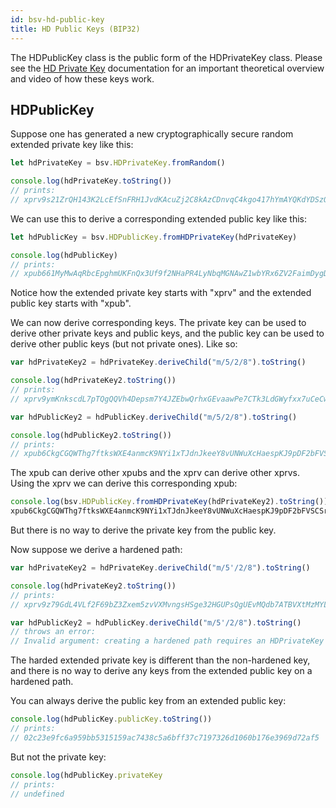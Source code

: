 ```yaml
---
id: bsv-hd-public-key
title: HD Public Keys (BIP32)
---
```


The HDPublicKey class is the public form of the HDPrivateKey class. Please see
the [HD Private Key](./bsv-hd-private-key.md) documentation for an important
theoretical overview and video of how these keys work.

HDPublicKey
-----------

Suppose one has generated a new cryptographically secure random extended private
key like this:

```javascript
let hdPrivateKey = bsv.HDPrivateKey.fromRandom()

console.log(hdPrivateKey.toString())
// prints:
// xprv9s21ZrQH143K2LcEfSnFRH1JvdKAcuZj2C8kAzCDnvqC4kgo417hYmAYQKdYDSzQSnQMLWXjDG42TgWwdYqwhAWTWpEBG1ighLLNnVHNKxx
```

We can use this to derive a corresponding extended public key like this:

```javascript
let hdPublicKey = bsv.HDPublicKey.fromHDPrivateKey(hdPrivateKey)

console.log(hdPublicKey)
// prints:
// xpub661MyMwAqRbcEpghmUKFnQx3Uf9f2NHaPR4LyNbqMGNAwZ1wbYRx6ZV2FaimDygDPbrHYuii12mYCNwFRWnvXXKnh12CK17XMFGiqUYNwew
```

Notice how the extended private key starts with "xprv" and the extended public
key starts with "xpub".

We can now derive corresponding keys. The private key can be used to derive
other private keys and public keys, and the public key can be used to derive
other public keys (but not private ones). Like so:

```javascript
var hdPrivateKey2 = hdPrivateKey.deriveChild("m/5/2/8").toString()

console.log(hdPrivateKey2.toString())
// prints:
// xprv9ymKnkscdL7pTQgQQVh4Depsm7Y4JZEbwQrhxGEvaawPe7CTk3LdGWyfxx7uCeCwL9YQpArGnXzGEUvVWNduXwByVDBPLHaQ67sGLSRiDHE

var hdPublicKey2 = hdPublicKey.deriveChild("m/5/2/8").toString()

console.log(hdPublicKey2.toString())
// prints:
// xpub6CkgCGQWThg7ftksWXE4anmcK9NYi1xTJdnJkeeY8vUNWuXcHaespKJ9pDF2bFVSCSrPrxipzQPfgf5MvR4cS8KBFthjSurBc2d7zmA61FZ
```

The xpub can derive other xpubs and the xprv can derive other xprvs. Using the
xprv we can derive this corresponding xpub:

```javascript
console.log(bsv.HDPublicKey.fromHDPrivateKey(hdPrivateKey2).toString())
xpub6CkgCGQWThg7ftksWXE4anmcK9NYi1xTJdnJkeeY8vUNWuXcHaespKJ9pDF2bFVSCSrPrxipzQPfgf5MvR4cS8KBFthjSurBc2d7zmA61FZ
```

But there is no way to derive the private key from the public key.

Now suppose we derive a hardened path:
```javascript
var hdPrivateKey2 = hdPrivateKey.deriveChild("m/5'/2/8").toString()

console.log(hdPrivateKey2.toString())
// prints:
// xprv9z79GdL4VLf2F69bZ3Zxem5zvVXMvngsHSge32HGUPsQgUEvMQdb7ATBVXtMzMYLjNb38F7J1d9gpWnhEYzCmoWJ8QYtGDWnYdwhJUjYQKK

var hdPublicKey2 = hdPublicKey.deriveChild("m/5'/2/8").toString()
// throws an error:
// Invalid argument: creating a hardened path requires an HDPrivateKey
```

The harded extended private key is different than the non-hardened key, and
there is no way to derive any keys from the extended public key on a hardened
path.

You can always derive the public key from an extended public key:

```javascript
console.log(hdPublicKey.publicKey.toString())
// prints:
// 02c23e9fc6a959bb5315159ac7438c5a6bff37c7197326d1060b176e3969d72af5
```

But not the private key:

```javascript
console.log(hdPublicKey.privateKey
// prints:
// undefined
```
